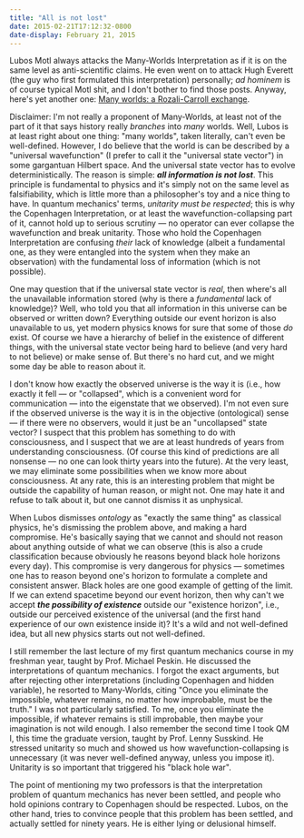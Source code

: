```yaml
---
title: "All is not lost"
date: 2015-02-21T17:12:32-0800
date-display: February 21, 2015
---
```

Lubos Motl always attacks the Many-Worlds Interpretation as if it is on the same level as anti-scientific claims. He even went on to attack Hugh Everett (the guy who first formulated this interpretation) personally; *ad hominem* is of course typical Motl shit, and I don't bother to find those posts. Anyway, here's yet another one: [Many worlds: a Rozali-Carroll exchange](http://motls.blogspot.com/2015/02/many-worlds-rozali-carroll-exchange.html).

Disclaimer: I'm not really a proponent of Many-Worlds, at least not of the part of it that says history really *branches* into *many* worlds. Well, Lubos is at least right about one thing: "many worlds", taken literally, can't even be well-defined. However, I do believe that the world is can be described by a "universal wavefunction" (I prefer to call it the "universal state vector") in some gargantuan Hilbert space. And the universal state vector has to evolve deterministically. The reason is simple: **_all information is not lost_**. This principle is fundamental to physics and it's simply not on the same level as falsifiability, which is little more than a philosopher's toy and a nice thing to have. In quantum mechanics' terms, *unitarity must be respected*; this is why the Copenhagen Interpretation, or at least the wavefunction-collapsing part of it, cannot hold up to serious scrutiny — no operator can ever collapse the wavefunction and break unitarity. Those who hold the Copenhagen Interpretation are confusing *their* lack of knowledge (albeit a fundamental one, as they were entangled into the system when they make an observation) with the fundamental loss of information (which is not possible).

One may question that if the universal state vector is *real*, then where's all the unavailable information stored (why is there a *fundamental* lack of knowledge)? Well, who told you that all information in this universe can be observed or written down? Everything outside our event horizon is also unavailable to us, yet modern physics knows for sure that some of those *do* exist. Of course we have a hierarchy of belief in the existence of different things, with the universal state vector being hard to believe (and very hard to not believe) or make sense of. But there's no hard cut, and we might some day be able to reason about it.

I don't know how exactly the observed universe is the way it is (i.e., how exactly it fell — or "collapsed", which is a convenient word for communication — into the eigenstate that we observed). I'm not even sure if the observed universe is the way it is in the objective (ontological) sense — if there were no observers, would it just be an "uncollapsed" state vector? I suspect that this problem has something to do with consciousness, and I suspect that we are at least hundreds of years from understanding consciousness. (Of course this kind of predictions are all nonsense — no one can look thirty years into the future). At the very least, we may eliminate some possibilities when we know more about consciousness. At any rate, this is an interesting problem that might be outside the capability of human reason, or might not. One may hate it and refuse to talk about it, but one cannot dismiss it as unphysical.

When Lubos dismisses *ontology* as "exactly the same thing" as classical physics, he's dismissing the problem above, and making a hard compromise. He's basically saying that we cannot and should not reason about anything outside of what we can observe (this is also a crude classification because obviously he reasons beyond black hole horizons every day). This compromise is very dangerous for physics — sometimes one has to reason beyond one's horizon to formulate a complete and consistent answer. Black holes are one good example of getting of the limit. If we can extend spacetime beyond our event horizon, then why can't we accept **_the possibility of existence_** outside our "existence horizon", i.e., outside our perceived existence of the universal (and the first hand experience of our own existence inside it)? It's a wild and not well-defined idea, but all new physics starts out not well-defined.

I still remember the last lecture of my first quantum mechanics course in my freshman year, taught by Prof. Michael Peskin. He discussed the interpretations of quantum mechanics. I forgot the exact arguments, but after rejecting other interpretations (including Copenhagen and hidden variable), he resorted to Many-Worlds, citing "Once you eliminate the impossible, whatever remains, no matter how improbable, must be the truth." I was not particularly satisfied. To me, once you eliminate the impossible, if whatever remains is still improbable, then maybe your imagination is not wild enough. I also remember the second time I took QM I, this time the graduate version, taught by Prof. Lenny Susskind. He stressed unitarity so much and showed us how wavefunction-collapsing is unnecessary (it was never well-defined anyway, unless you impose it). Unitarity is so important that triggered his "black hole war".

The point of mentioning my two professors is that the interpretation problem of quantum mechanics has never been settled, and people who hold opinions contrary to Copenhagen should be respected. Lubos, on the other hand, tries to convince people that this problem has been settled, and actually settled for ninety years. He is either lying or delusional himself.

